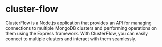 # cluster-flow
ClusterFlow is a Node.js application that provides an API for managing connections to multiple MongoDB clusters and performing operations on them using the Express framework. With ClusterFlow, you can easily connect to multiple clusters and interact with them seamlessly.
